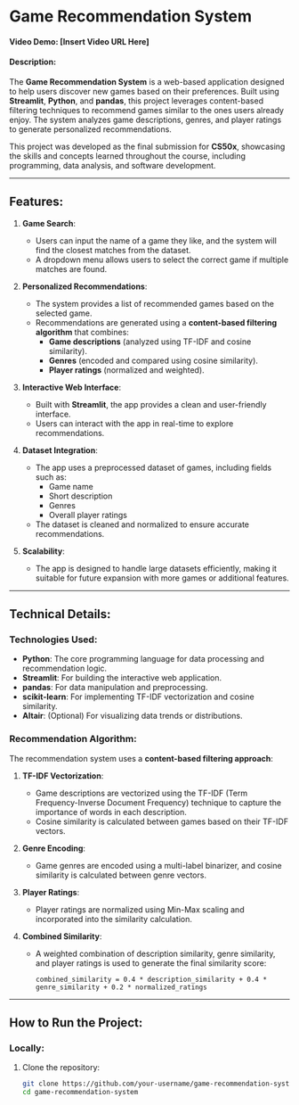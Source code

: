 # Game Recommendation System  

#### Video Demo: [Insert Video URL Here]  

#### Description:  
The **Game Recommendation System** is a web-based application designed to help users discover new games based on their preferences. Built using **Streamlit**, **Python**, and **pandas**, this project leverages content-based filtering techniques to recommend games similar to the ones users already enjoy. The system analyzes game descriptions, genres, and player ratings to generate personalized recommendations.  

This project was developed as the final submission for **CS50x**, showcasing the skills and concepts learned throughout the course, including programming, data analysis, and software development.  

---  

## Features:  
1. **Game Search**:  
   - Users can input the name of a game they like, and the system will find the closest matches from the dataset.  
   - A dropdown menu allows users to select the correct game if multiple matches are found.  

2. **Personalized Recommendations**:  
   - The system provides a list of recommended games based on the selected game.  
   - Recommendations are generated using a **content-based filtering algorithm** that combines:  
     - **Game descriptions** (analyzed using TF-IDF and cosine similarity).  
     - **Genres** (encoded and compared using cosine similarity).  
     - **Player ratings** (normalized and weighted).  

3. **Interactive Web Interface**:  
   - Built with **Streamlit**, the app provides a clean and user-friendly interface.  
   - Users can interact with the app in real-time to explore recommendations.  

4. **Dataset Integration**:  
   - The app uses a preprocessed dataset of games, including fields such as:  
     - Game name  
     - Short description  
     - Genres  
     - Overall player ratings  
   - The dataset is cleaned and normalized to ensure accurate recommendations.  

5. **Scalability**:  
   - The app is designed to handle large datasets efficiently, making it suitable for future expansion with more games or additional features.  

---  

## Technical Details:  
### **Technologies Used**:  
- **Python**: The core programming language for data processing and recommendation logic.  
- **Streamlit**: For building the interactive web application.  
- **pandas**: For data manipulation and preprocessing.  
- **scikit-learn**: For implementing TF-IDF vectorization and cosine similarity.  
- **Altair**: (Optional) For visualizing data trends or distributions.  

### **Recommendation Algorithm**:  
The recommendation system uses a **content-based filtering approach**:  
1. **TF-IDF Vectorization**:  
   - Game descriptions are vectorized using the TF-IDF (Term Frequency-Inverse Document Frequency) technique to capture the importance of words in each description.  
   - Cosine similarity is calculated between games based on their TF-IDF vectors.  

2. **Genre Encoding**:  
   - Game genres are encoded using a multi-label binarizer, and cosine similarity is calculated between genre vectors.  

3. **Player Ratings**:  
   - Player ratings are normalized using Min-Max scaling and incorporated into the similarity calculation.  

4. **Combined Similarity**:  
   - A weighted combination of description similarity, genre similarity, and player ratings is used to generate the final similarity score:  
     ```  
     combined_similarity = 0.4 * description_similarity + 0.4 * genre_similarity + 0.2 * normalized_ratings  
     ```  

---  

## How to Run the Project:  
### **Locally**:  
1. Clone the repository:  
   ```bash  
   git clone https://github.com/your-username/game-recommendation-system.git  
   cd game-recommendation-system